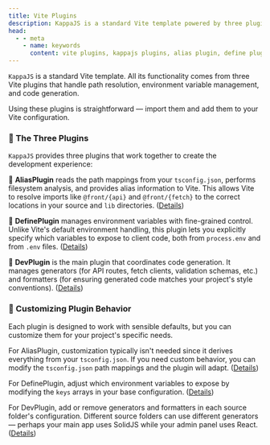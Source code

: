 ```yaml
---
title: Vite Plugins
description: KappaJS is a standard Vite template powered by three plugins - AliasPlugin for path resolution, DefinePlugin for environment variables, and DevPlugin for code generation.
head:
  - - meta
    - name: keywords
      content: vite plugins, kappajs plugins, alias plugin, define plugin, dev plugin, path resolution, code generation, environment variables
---
```


`KappaJS` is a standard Vite template.
All its functionality comes from three Vite plugins that handle path resolution,
environment variable management, and code generation.

Using these plugins is straightforward — import them and add them to your Vite configuration.

### 🔌 The Three Plugins

`KappaJS` provides three plugins that work together to create the development experience:

🔹 **AliasPlugin** reads the path mappings from your `tsconfig.json`,
performs filesystem analysis, and provides alias information to Vite.
This allows Vite to resolve imports like `@front/{api}` and `@front/{fetch}`
to the correct locations in your source and `lib` directories.
([Details](/plugins/alias-plugin))

🔹 **DefinePlugin** manages environment variables with fine-grained control.
Unlike Vite's default environment handling,
this plugin lets you explicitly specify which variables to expose to client code,
both from `process.env` and from `.env` files.
([Details](/plugins/define-plugin))

🔹 **DevPlugin** is the main plugin that coordinates code generation.
It manages generators (for API routes, fetch clients, validation schemas, etc.)
and formatters (for ensuring generated code matches your project's style conventions).
([Details](/plugins/dev-plugin))

### 🎨 Customizing Plugin Behavior

Each plugin is designed to work with sensible defaults,
but you can customize them for your project's specific needs.

For AliasPlugin, customization typically isn't needed
since it derives everything from your `tsconfig.json`.
If you need custom behavior, you can modify the `tsconfig.json` path mappings
and the plugin will adapt.
([Details](/plugins/alias-plugin))

For DefinePlugin, adjust which environment variables to expose
by modifying the `keys` arrays in your base configuration.
([Details](/plugins/define-plugin))

For DevPlugin, add or remove generators and formatters
in each source folder's configuration.
Different source folders can use different generators —
perhaps your main app uses SolidJS while your admin panel uses React.
([Details](/plugins/dev-plugin))

